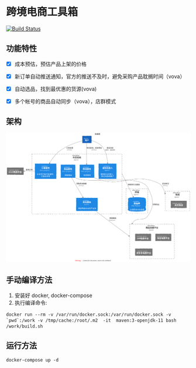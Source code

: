 # 跨境电商工具箱

[![Build Status](https://travis-ci.org/lzk90s/cbec-toolbox.svg?branch=master)](https://travis-ci.org/lzk90s/cbec-toolbox)


## 功能特性

- [x] 成本预估，预估产品上架的价格
- [x] 新订单自动推送通知，官方的推送不及时，避免采购产品耽搁时间（vova）
- [x] 自动选品，找到最优惠的货源(vova)
- [x] 多个帐号的商品自动同步（vova），店群模式


## 架构

![architecture](architecture/container-diagram.svg)

## 手动编译方法

1. 安装好 docker, docker-compose
2. 执行编译命令:

```shell script
docker run --rm -v /var/run/docker.sock:/var/run/docker.sock -v `pwd`:/work -v /tmp/cache:/root/.m2  -it  maven:3-openjdk-11 bash /work/build.sh
```

## 运行方法

```shell script
docker-compose up -d
```
